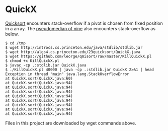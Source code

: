 # QuickX

[Quicksort](http://algs4.cs.princeton.edu/23quicksort)
encounters stack-overflow if a pivot is chosen from fixed position in a array.
The [pseudomedian of nine](https://en.wikipedia.org/wiki/Quicksort#History)
also encounters stack-overflow as below.

    $ cd /tmp
    $ wget http://introcs.cs.princeton.edu/java/stdlib/stdlib.jar
    $ wget http://algs4.cs.princeton.edu/23quicksort/QuickX.java
    $ wget https://github.com/leorge/qmisort/raw/master/KillQuickX.pl
    $ chmod +x KillQuickX.pl
    $ javac -cp .:stdlib.jar QuickX.java
    $ ./KillQuickX.pl 40000 | java -cp .:stdlib.jar QuickX 2>&1 | head
    Exception in thread "main" java.lang.StackOverflowError 
	at QuickX.sort(QuickX.java:60) 
	at QuickX.sort(QuickX.java:94) 
	at QuickX.sort(QuickX.java:94) 
	at QuickX.sort(QuickX.java:94) 
	at QuickX.sort(QuickX.java:94) 
	at QuickX.sort(QuickX.java:94) 
	at QuickX.sort(QuickX.java:94) 
	at QuickX.sort(QuickX.java:94) 
	at QuickX.sort(QuickX.java:94) 

Files in this project are downloaded by wget commands above.
